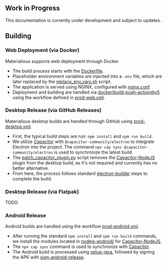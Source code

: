 ## Work in Progress
This documentation is currently under development and subject to updates.

## Building
### Web Deployment (via Docker)
Materialious supports web deployment through Docker.

- The build process starts with the [Dockerfile](../materialious/Dockerfile).
- Placeholder environment variables are injected into a `.env` file, which are later replaced by the [replace_env_vars.sh](../materialious/replace_env_vars.sh) script.
- The application is served using NGINX, configured with [nginx.conf](../materialious/nginx.conf).
- Deployment and building are handled via [docker/build-push-action@v5](https://github.com/docker/build-push-action/tree/v5) using the workflow defined in [prod-web.yml](../.github/workflows/prod-web.yml).

### Desktop Release (via GitHub Releases)
Materialious desktop builds are handled through GitHub using [prod-desktop.yml](../.github/workflows/prod-desktop.yml).

- First, the typical build steps are run: `npm install` and `npm run build`.
- We utilize [Capacitor](https://capacitorjs.com) with `@capacitor-community/electron` to integrate Electron into the project. The command `npx cap sync @capacitor-community/electron` is used to synchronize the latest build.
- The [patch_capacitor_plugin.py](../materialious/electron/patch_capacitor_plugin.py) script removes the [Capacitor-NodeJS](https://github.com/hampoelz/Capacitor-NodeJS) plugin from the desktop build, as it's not required and currently has no better alternative.
- From here, the process follows standard [electron-builder](https://www.electron.build/) steps to complete the build.

### Desktop Release (via Flatpak)
TODO

### Android Release
Android builds are handled using the workflow [prod-android.yml](../.github/workflows/prod-android.yml).

- After running the standard `npm install` and `npm run build` commands, we install the modules located in [nodejs-android/](../materialious/static/nodejs-android/) for [Capacitor-NodeJS](https://github.com/hampoelz/Capacitor-NodeJS).
- The `npx cap sync` command is used to synchronize with [Capacitor](https://capacitorjs.com).
- The Android build is processed using [setup-java](https://github.com/actions/setup-java/tree/v3/), followed by signing the APK with [sign-android-release](https://github.com/ilharp/sign-android-release/tree/v1.0.4).
